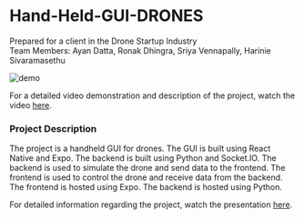 # Hand-Held-GUI-DRONES  
Prepared for a client in the Drone Startup Industry  
Team Members: Ayan Datta, Ronak Dhingra, Sriya Vennapally, Harinie Sivaramasethu

<!-- gif or video here -->
![demo](./demo.gif)

For a detailed video demonstration and description of the project, watch the video [here](https://drive.google.com/drive/folders/1T-JsResGXFuUhvOtyRJoFfUNONe0rmqz?usp=drive_link).

### Project Description
The project is a handheld GUI for drones. The GUI is built using React Native and Expo. The backend is built using Python and Socket.IO. The backend is used to simulate the drone and send data to the frontend. The frontend is used to control the drone and receive data from the backend. The frontend is hosted using Expo. The backend is hosted using Python.

For detailed information regarding the project, watch the presentation [here](https://docs.google.com/presentation/d/1FeypjCdcVX0odSyQxoyfdcsPabELewDcPc-R09Gn_Gk/edit?usp=sharing).
